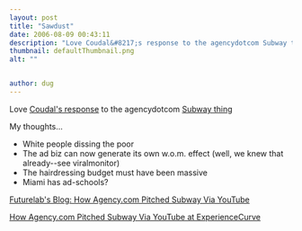 ```yaml
---
layout: post
title: "Sawdust"
date: 2006-08-09 00:43:11
description: "Love Coudal&#8217;s response to the agencydotcom Subway thing My thoughts&#8230; White people dissing the poor The ad biz can now generate its own w.o.m. effect (well, we knew that already&#8212;see viralmonitor) The hairdressing budget must have been massive Miami has&#8230;"
thumbnail: defaultThumbnail.png
alt: ""


author: dug
---
```


<p>Love <a href="http://www.coudal.com/unsolicited.php">Coudal's response</a> to the agencydotcom <a title="YouTube - Going to Work for SUBWAY: Part 1" href="http://www.youtube.com/watch?v=d8eV6OuC8Oo">Subway thing</a></p>

<p>My thoughts...</p>

<ul>
<li>White people dissing the poor</li>
<li>The ad biz can now generate its own w.o.m. effect (well, we knew that already--see viralmonitor)</li>
<li>The hairdressing budget must have been massive</li>
<li>Miami has ad-schools?</li>
</ul>

<p><a title="Futurelab's Blog: How Agency.com Pitched Subway Via YouTube" href="http://blog.futurelab.net/2006/08/how_agencycom_pitched_subway_v.html">Futurelab's Blog: How Agency.com Pitched Subway Via YouTube</a></p>

<p><a title="How Agency.com Pitched Subway Via YouTube at ExperienceCurve" href="http://blog.experiencecurve.com/archives/why-agencycom-totally-nailed-the-subway-pitch">How Agency.com Pitched Subway Via YouTube at ExperienceCurve</a></p>
